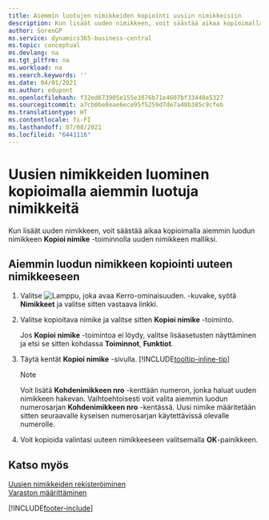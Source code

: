 ```yaml
---
title: Aiemmin luotujen nimikkeiden kopiointi uusiin nimikkeisiin
description: Kun lisäät uuden nimikkeen, voit säästää aikaa kopioimalla aiemmin luodun nimikkeen Kopioi nimike -toiminnolla uuden nimikkeen malliksi.
author: SorenGP
ms.service: dynamics365-business-central
ms.topic: conceptual
ms.devlang: na
ms.tgt_pltfrm: na
ms.workload: na
ms.search.keywords: ''
ms.date: 04/01/2021
ms.author: edupont
ms.openlocfilehash: f32ed673905e155e3876b71e4607bf33448e5327
ms.sourcegitcommit: a7cb0be8eae6ece95f5259d7de7a48b385c9cfeb
ms.translationtype: HT
ms.contentlocale: fi-FI
ms.lasthandoff: 07/08/2021
ms.locfileid: "6441116"
---
```

# <a name="copy-existing-items-to-create-new-items"></a>Uusien nimikkeiden luominen kopioimalla aiemmin luotuja nimikkeitä

Kun lisäät uuden nimikkeen, voit säästää aikaa kopioimalla aiemmin luodun nimikkeen **Kopioi nimike** -toiminnolla uuden nimikkeen malliksi.  

## <a name="to-copy-an-existing-item-to-a-new-item"></a>Aiemmin luodun nimikkeen kopiointi uuteen nimikkeeseen

1. Valitse ![Lamppu, joka avaa Kerro-ominaisuuden.](media/ui-search/search_small.png "Kerro, mitä haluat tehdä") -kuvake, syötä **Nimikkeet** ja valitse sitten vastaava linkki.  
2. Valitse kopioitava nimike ja valitse sitten **Kopioi nimike** -toiminto.  

    Jos **Kopioi nimike** -toimintoa ei löydy, valitse lisäasetusten näyttäminen ja etsi se sitten kohdassa **Toiminnot**, **Funktiot**.  

3. Täytä kentät **Kopioi nimike** -sivulla. [!INCLUDE[tooltip-inline-tip](includes/tooltip-inline-tip_md.md)]

    > [!NOTE]  
    > Voit lisätä **Kohdenimikkeen nro** -kenttään numeron, jonka haluat uuden nimikkeen hakevan. Vaihtoehtoisesti voit valita aiemmin luodun numerosarjan **Kohdenimikkeen nro** -kentässä. Uusi nimike määritetään sitten seuraavalle kyseisen numerosarjan käytettävissä olevalle numerolle.  

4. Voit kopioida valintasi uuteen nimikkeeseen valitsemalla **OK**-painikkeen.  

## <a name="see-also"></a>Katso myös

[Uusien nimikkeiden rekisteröiminen](inventory-how-register-new-items.md)  
[Varaston määrittäminen](inventory-setup-inventory.md)  


[!INCLUDE[footer-include](includes/footer-banner.md)]